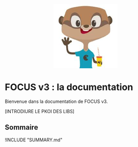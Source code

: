 <div style="text-align:center;">
    <img src="/images/mascotte.jpg" />
</div>


# FOCUS v3 : la documentation

Bienvenue dans la documentation de FOCUS v3.

[INTRODIURE LE PKOI DES LIBS]

## Sommaire

!INCLUDE "SUMMARY.md"
